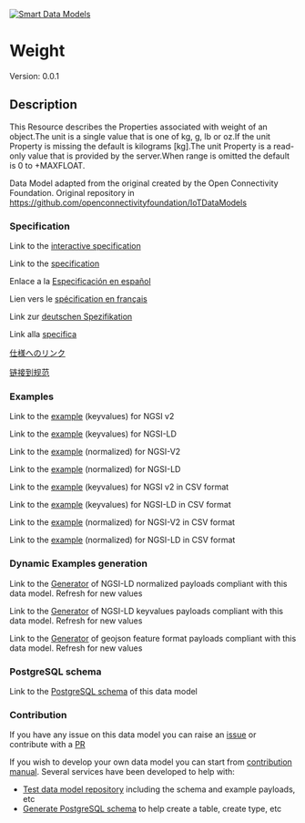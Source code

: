 [![Smart Data Models](https://smartdatamodels.org/wp-content/uploads/2022/01/SmartDataModels_logo.png "Logo")](https://smartdatamodels.org)
# Weight
Version: 0.0.1

## Description 

This Resource describes the Properties associated with weight of an object.The unit is a single value that is one of kg, g, lb or oz.If the unit Property is missing the default is kilograms [kg].The unit Property is a read-only value that is provided by the server.When range is omitted the default is 0 to +MAXFLOAT.

Data Model adapted from the original created by the Open Connectivity Foundation. Original repository in https://github.com/openconnectivityfoundation/IoTDataModels
### Specification

Link to the [interactive specification](https://swagger.lab.fiware.org/?url=https://smart-data-models.github.io/dataModel.OCF/Weight/swagger.yaml)

Link to the [specification](https://github.com/smart-data-models/dataModel.OCF/blob/master/Weight/doc/spec.md)

Enlace a la [Especificación en español](https://github.com/smart-data-models/dataModel.OCF/blob/master/Weight/doc/spec_ES.md)

Lien vers le [spécification en français](https://github.com/smart-data-models/dataModel.OCF/blob/master/Weight/doc/spec_FR.md)

Link zur [deutschen Spezifikation](https://github.com/smart-data-models/dataModel.OCF/blob/master/Weight/doc/spec_DE.md)

Link alla [specifica](https://github.com/smart-data-models/dataModel.OCF/blob/master/Weight/doc/spec_IT.md)

[仕様へのリンク](https://github.com/smart-data-models/dataModel.OCF/blob/master/Weight/doc/spec_JA.md)

[链接到规范](https://github.com/smart-data-models/dataModel.OCF/blob/master/Weight/doc/spec_ZH.md)
### Examples

Link to the [example](https://smart-data-models.github.io/dataModel.OCF/Weight/examples/example.json) (keyvalues) for NGSI v2

Link to the [example](https://smart-data-models.github.io/dataModel.OCF/Weight/examples/example.jsonld) (keyvalues) for NGSI-LD

Link to the [example](https://smart-data-models.github.io/dataModel.OCF/Weight/examples/example-normalized.json) (normalized) for NGSI-V2

Link to the [example](https://smart-data-models.github.io/dataModel.OCF/Weight/examples/example-normalized.jsonld) (normalized) for NGSI-LD

Link to the [example](https://github.com/smart-data-models/dataModel.OCF/blob/master/Weight/examples/example.json.csv) (keyvalues) for NGSI v2 in CSV format

Link to the [example](https://github.com/smart-data-models/dataModel.OCF/blob/master/Weight/examples/example.jsonld.csv) (keyvalues) for NGSI-LD in CSV format

Link to the [example](https://github.com/smart-data-models/dataModel.OCF/blob/master/Weight/examples/example-normalized.json.csv) (normalized) for NGSI-V2 in CSV format

Link to the [example](https://github.com/smart-data-models/dataModel.OCF/blob/master/Weight/examples/example-normalized.jsonld.csv) (normalized) for NGSI-LD in CSV format
### Dynamic Examples generation

Link to the [Generator](https://smartdatamodels.org/extra/ngsi-ld_generator.php?schemaUrl=https://raw.githubusercontent.com/smart-data-models/dataModel.OCF/master/Weight/schema.json&email=info@smartdatamodels.org) of NGSI-LD normalized payloads compliant with this data model. Refresh for new values

Link to the [Generator](https://smartdatamodels.org/extra/ngsi-ld_generator_keyvalues.php?schemaUrl=https://raw.githubusercontent.com/smart-data-models/dataModel.OCF/master/Weight/schema.json&email=info@smartdatamodels.org) of NGSI-LD keyvalues payloads compliant with this data model. Refresh for new values

Link to the [Generator](https://smartdatamodels.org/extra/geojson_features_generator.php?schemaUrl=https://raw.githubusercontent.com/smart-data-models/dataModel.OCF/master/Weight/schema.json&email=info@smartdatamodels.org) of geojson feature format payloads compliant with this data model. Refresh for new values
### PostgreSQL schema

Link to the [PostgreSQL schema](https://github.com/smart-data-models/dataModel.OCF/blob/master/Weight/schema.sql) of this data model
### Contribution

 If you have any issue on this data model you can raise an [issue](https://github.com/smart-data-models/dataModel.OCF/issues)  or contribute with a [PR](https://github.com/smart-data-models/dataModel.OCF/pulls)

 If you wish to develop your own data model you can start from [contribution manual](https://bit.ly/contribution_manual). Several services have been developed to help with: 
 - [Test data model repository](https://smartdatamodels.org/index.php/data-models-contribution-api/) including the schema and example payloads, etc
 - [Generate PostgreSQL schema](https://smartdatamodels.org/index.php/sql-service/) to help create a table, create type, etc